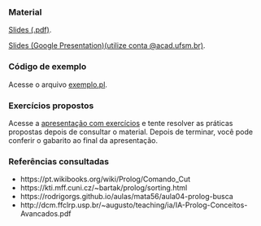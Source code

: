 <h3>Material</h3>
<p>
  <a href="https://github.com/elc117/t2-2022a-luana_roberto/blob/main/Processo%20de%20execu%C3%A7%C3%A3o%20de%20programas%20em%20Prolog.pdf
">Slides (.pdf)</a>.
</p>
<p>
  <a href="https://docs.google.com/presentation/d/1z50Z8Zjir3NL22ktXou9STDgxGMUXJoo7hX7Tbove0M/edit?usp=sharing">Slides (Google Presentation)(utilize conta @acad.ufsm.br)</a>.
</p>

<h3>Código de exemplo</h3>
<p>
  Acesse o arquivo <a href="https://github.com/elc117/t2-2022a-luana_roberto/blob/main/exemplo.pl">exemplo.pl</a>.
</p>
<h3>Exercícios propostos</h3>
<p>
  Acesse a <a href="https://github.com/elc117/t2-2022a-luana_roberto/blob/main/Exerc%C3%ADcios%20-%20Processo%20de%20execu%C3%A7%C3%A3o%20de%20programas%20em%20Prolog.pdf">apresentação com exercícios</a> e tente resolver as práticas propostas depois de consultar o material.
  Depois de terminar, você pode conferir o gabarito ao final da apresentação.
</p>
<h3>Referências consultadas</h3>
<ul>
  <li>https://pt.wikibooks.org/wiki/Prolog/Comando_Cut</li>
  <li>https://kti.mff.cuni.cz/~bartak/prolog/sorting.html</li>
  <li>https://rodrigorgs.github.io/aulas/mata56/aula04-prolog-busca</li>
  <li>http://dcm.ffclrp.usp.br/~augusto/teaching/ia/IA-Prolog-Conceitos-Avancados.pdf</li>
</ul>
